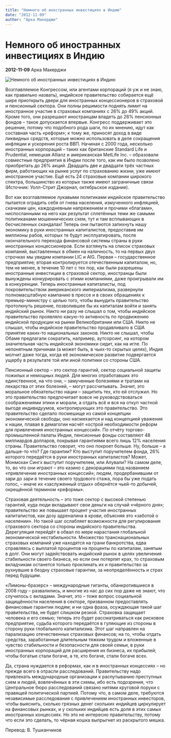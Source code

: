 ```yaml
---
title: "Немного об иностранных инвестициях в Индию"
date: "2012-11-09"
author: "Арка Макерджи"
---
```


# Немного об иностранных инвестициях в Индию

**2012-11-09** Арка Макерджи

![Немного об иностранных инвестициях в Индию](http://i.focus.in.ua/img/a/8/1/63618.jpg?1252753889)

Возглавляемое Конгрессом, или агентами корпораций (я уж и не знаю, как правильно назвать), индийское правительство собирается ещё шире приоткрыть двери для иностранных концессионеров в страховой и пенсионный сектора. Они полны решимости поднять лимит на иностранное участие в страховых компаниях с 26% до 49% акций. Кроме того, они разрешают иностранцам владеть до 26% пенсионных фондов – такое допускается впервые. Конгресс поддерживает это решение, потому что подобного рода шаги, по их мнению, идут как составная часть «реформ»; к тому же, приносят доход в виде ликвидных средств, которые можно использовать в деле сокращения инфляции и ускорения роста ВВП. Начиная с 2000 года, несколько иностранных корпораций – таких как британские Standard Life и Prudential, немецкая Allianz и американская MetLife Inc. – образовали совместные предприятия в Индии после того, как им было позволено приобретать до 26% акций. Двадцать две и двадцати трёх частных фирм, работающих на рынке услуг по страхованию жизни, уже имеют иностранное участие. Ещё есть 24 страховые компании широкого спектра, большинство из которых также имеют заграничные связи (Источник: Уолл-Стрит Джорнал, октябрьское издание).

Вот как возглавляемое лукавыми политиками индийское правительство пытается оградить себя от гнева населения, измученного инфляцией, скачками цен, каждодневным напряжением и прочими «благами», ниспосланными на него как результат сплетённых теми же самыми политиканами мошеннических схем, тут и там всплывающих в бесчисленных скандалах! Теперь они пытаются запихнуть нашу экономику в руки иностранных капиталистов, предоставив им миллионы рабов, которых те будут эксплуатировать, после окончательного перехода финансовой системы страны в руки иностранных концессионеров. Если взглянуть на список страховых компаний, выставленных в обмен на наличность, то на первых двух строчках мы увидим компании LIC и AIG. Первая – государственное предприятие; вторая контролируется отечественным капиталом, но, тем не менее, в течение 10 лет с тех пор, как были разрешены иностранные инвестиции в страховой сектор, иностранцы были вынуждены конкурировать с этими компаниями, даже проигрывали им в конкуренции. Теперь иностранные капиталисты, под покровительством американского империализма, развернули полномасштабную кампанию в прессе и в своих обращениях к премьер-министру с целью того, чтобы вынудить правительство протолкнуть решение, позволившее бы их капиталам войти и занять индийский рынок. Никто ни разу не слышал о том, чтобы индийское правительство проявляло какую-то активность по продвижению индийской продукции на рынки Великобритании или США. Никто не слышал, чтобы индийское правительство продавливало в США принятие каких-то национальных законов. Никто не слышал, чтобы Обаме предлагали сократить, например, аутсорсинг, на котором значительная часть индийской экономики сидит, как на игле. По непонятным причинам (а может быть, в чьих-то скрытых целях), Индия молчит даже тогда, когда её экономическое развитие подвергается ущербу в результате той или иной политики со стороны США.

Пенсионный сектор – это сектор гарантий, сектор социальной защиты пожилых и немощных людей. Для многих отработавших это единственное, на что они, – замученные болезнями и тратами на лекарства от этих болезней, – могут рассчитывать. Значит, это моральное обязательство нации – защитить тех, кто ей отслужил. Но это правительство предпочитает вовсе не руководствоваться соображениями этики и морали, а отдать всё и вся на откуп частной выгоде индивидуумов, контролирующих это правительство. Это правительство сделало посмешище из самой концепции экономической свободы; оно насмехается и над концепцией уважения к нации, плавая в демагогии насчёт «острой необходимости реформ для привлечения иностранных концессий». По отчёту торгово-промышленной палаты Индии, пенсионные фонды составляют 48 миллиардов долларов, покрывая гарантиями всего лишь 12% населения страны. Правительство говорит, что оно покроет больше. Ну, больше – а дальше-то что? Где гарантии? Кто выступит поручителем фонда, 26% которого передаётся в руки иностранных капиталистов? Может, Монмохан Сингх выступит поручителем, или Алували? На самом деле, то, во что они играют – это казино с декорациями под названием «привлечение иностранных концессий»; людям, продербанившим от зари до зари в течение своего трудового стажа, пора бы уже подать голос, – иначе их «заслуженный отдых» обернётся чьей-то добычей, окрещённой термином «реформы».

Страховая деятельность – это тоже сектор с высокой степенью гарантий, куда люди вкладывают свои деньги на случай «чёрного дня»; правительство же повышает процент участия иностранных капиталистов, как дозу адреналина в крови, объясняя это «заботой о населении». Но такой шаг ослабляет возможности для регулирования страхового сектора со стороны индийского правительства. Дерегуляция перейдёт в обвал по мере нарастания глобальной экономической нестабильности. Множество транснациональных страховых компаний уже находятся на грани банкротства, едва справляясь с выплатой процентов на проценты по капиталам, занятым в долг. Они могут задействовать индийский рынок в целях увеличения стабильности своего бизнеса, но если они потерпят крах, то страховым вкладчикам останется только проклинать их и правительство за рухнувшие в бездну страховые гарантии, за неопределённость и страх перед будущим.

«Лимоны-бразерс» – международные гиганты, обанкротившиеся в 2008 году – развалились, и многие из нас до сих пор даже не знают, что случилось с вкладами. Значит, это – тоже вопрос социальной защищённости населения в секторе, призванном предоставлять финансовые гарантии людям; и ни одна фраза, осуждающая такой шаг правительства, не будет слишком резкой. Страховка защищает человека и его семью; теперь это будет рассматриваться как рисковое предприятие, судьба которого передаётся в гуляющие из стороны в сторону руки глобального капитализма. Этот шаг направлен на парализацию отечественных страховых финансов; на то, чтобы отдать средства, заработанные длительным тяжким трудом и вложенные в чувство стабильности и безопасности для своей семьи, в руки иностранных корпораций для расширения их бизнеса, их прибылей; чтобы богатые стали богаче, а те, кто богаче, стали богаче всех.

Да, страна нуждается в реформах, как и в иностранных концессиях – но прежде всего в отрасли расследований. Правительству надо привлекать международные организации к распутыванию преступных схем и людей, вовлечённых в эти схемы, ибо есть подозрения, что Центральное бюро расследований связано нитями круговой поруки с правящей политической партией. Потому что, в самом деле, требуются независимые расследования с привлечением иностранных инвесторов, чтобы выяснить, сколько грязных денег скольких индийцев циркулирует на финансовых рынках, и у скольких индийцев есть доля в этих самых иностранных концессиях. Но это не интересно правительству, потому что если это сделать, то чёрная кошка выпрыгнет из раскрытого мешка.

Перевод: В. Тушканчиков